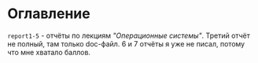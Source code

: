 # Оглавление

` report1-5 ` - отчёты по лекциям *"Операционные системы"*. Третий отчёт не полный, там только doc-файл. 6 и 7 отчёты я уже не писал, потому что мне хватало баллов.